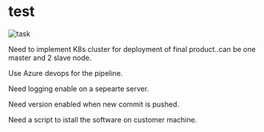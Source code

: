# test


![task](https://user-images.githubusercontent.com/67837999/131972571-81cffbf2-07be-4f88-ada7-48e2d7ebdf33.PNG)

Need to implement K8s cluster for deployment of final product..can be one master and 2 slave node.

Use Azure devops for the pipeline.

Need logging enable on a sepearte server.

Need version enabled when new commit is pushed.

Need a script to istall the software on customer machine.






